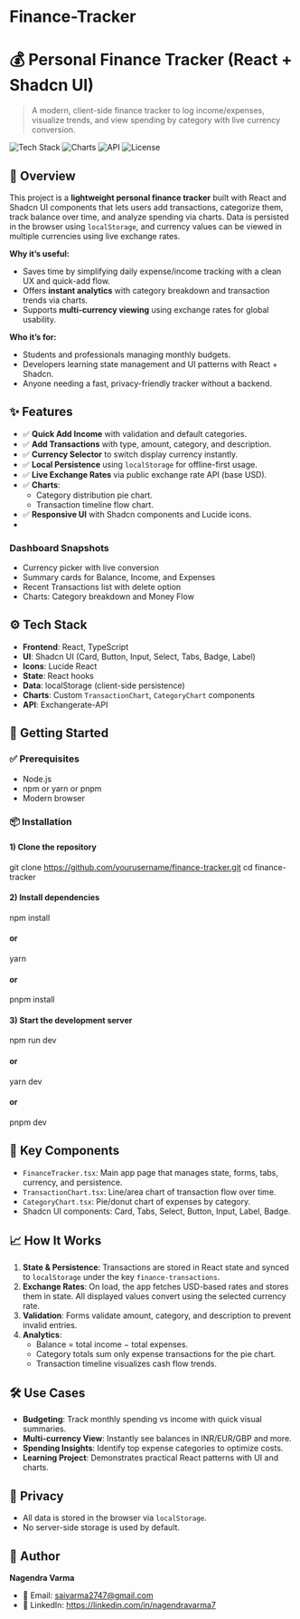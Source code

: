 # Finance-Tracker

# 💰 Personal Finance Tracker (React + Shadcn UI)
> A modern, client-side finance tracker to log income/expenses, visualize trends, and view spending by category with live currency conversion.

![Tech Stack](https://img.shields.io/badge/Tech-React|TypeScript|Shadcn_UI|Vite-blue)
![Charts](https://img.shields.io/badge/Charts-Custom_Charts|Category_Chart|Transaction_Chart-purple)
![API](https://img.shields.io/badge/API-Exchange_Rates_API-orange)
![License](https://img.shields.io/badge/License-MIT-green)

## 📌 Overview
This project is a **lightweight personal finance tracker** built with React and Shadcn UI components that lets users add transactions, categorize them, track balance over time, and analyze spending via charts. Data is persisted in the browser using `localStorage`, and currency values can be viewed in multiple currencies using live exchange rates.  

**Why it’s useful:**
- Saves time by simplifying daily expense/income tracking with a clean UX and quick-add flow.  
- Offers **instant analytics** with category breakdown and transaction trends via charts.  
- Supports **multi-currency viewing** using exchange rates for global usability.  

**Who it’s for:**
- Students and professionals managing monthly budgets.  
- Developers learning state management and UI patterns with React + Shadcn.  
- Anyone needing a fast, privacy-friendly tracker without a backend.  

## ✨ Features
- ✅ **Quick Add Income** with validation and default categories.  
- ✅ **Add Transactions** with type, amount, category, and description.  
- ✅ **Currency Selector** to switch display currency instantly.  
- ✅ **Local Persistence** using `localStorage` for offline-first usage.  
- ✅ **Live Exchange Rates** via public exchange rate API (base USD).  
- ✅ **Charts**:  
  - Category distribution pie chart.  
  - Transaction timeline flow chart.  
- ✅ **Responsive UI** with Shadcn components and Lucide icons.
- 

### Dashboard Snapshots
- Currency picker with live conversion  
- Summary cards for Balance, Income, and Expenses  
- Recent Transactions list with delete option  
- Charts: Category breakdown and Money Flow  


## ⚙️ Tech Stack
- **Frontend**: React, TypeScript  
- **UI**: Shadcn UI (Card, Button, Input, Select, Tabs, Badge, Label)  
- **Icons**: Lucide React  
- **State**: React hooks 
- **Data**: localStorage (client-side persistence)  
- **Charts**: Custom `TransactionChart`, `CategoryChart` components  
- **API**: Exchangerate-API

## 🚀 Getting Started

### ✅ Prerequisites
- Node.js   
- npm or yarn or pnpm  
- Modern browser

### 📦 Installation

#### 1) Clone the repository
git clone https://github.com/yourusername/finance-tracker.git
cd finance-tracker

#### 2) Install dependencies
npm install
#### or
yarn
#### or
pnpm install

#### 3) Start the development server
npm run dev
#### or
yarn dev
#### or
pnpm dev



## 🧩 Key Components

- `FinanceTracker.tsx`: Main app page that manages state, forms, tabs, currency, and persistence.  
- `TransactionChart.tsx`: Line/area chart of transaction flow over time.  
- `CategoryChart.tsx`: Pie/donut chart of expenses by category.  
- Shadcn UI components: Card, Tabs, Select, Button, Input, Label, Badge.  

## 📈 How It Works

1. **State & Persistence**: Transactions are stored in React state and synced to `localStorage` under the key `finance-transactions`.  
2. **Exchange Rates**: On load, the app fetches USD-based rates and stores them in state. All displayed values convert using the selected currency rate.  
3. **Validation**: Forms validate amount, category, and description to prevent invalid entries.  
4. **Analytics**:  
   - Balance = total income − total expenses.  
   - Category totals sum only expense transactions for the pie chart.  
   - Transaction timeline visualizes cash flow trends.

## 🛠️ Use Cases

- **Budgeting**: Track monthly spending vs income with quick visual summaries.  
- **Multi-currency View**: Instantly see balances in INR/EUR/GBP and more.  
- **Spending Insights**: Identify top expense categories to optimize costs.  
- **Learning Project**: Demonstrates practical React patterns with UI and charts.

## 🔐 Privacy

- All data is stored in the browser via `localStorage`.  
- No server-side storage is used by default.

## 🙌 Author
**Nagendra Varma**  
- 📧 Email: saivarma2747@gmail.com 
- 🔗 LinkedIn: https://linkedin.com/in/nagendravarma7
